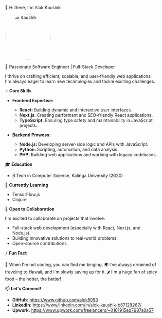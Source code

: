 👋 Hi there, I'm Alok Kaushik

<img src='https://avatars.githubusercontent.com/u/71894969?v=4' style="border-radius: 50%; width: 150px; height: 150px; object-fit: cover;"  alt='Alok Kaushik' class='circular-image'/>

🚀 Passionate Software Engineer | Full-Stack Developer

I thrive on crafting efficient, scalable, and user-friendly web applications.  I'm always eager to learn new technologies and tackle exciting challenges.

💡 **Core Skills**

* **Frontend Expertise:**
   - **React:** Building dynamic and interactive user interfaces.
   - **Next.js:** Creating performant and SEO-friendly React applications.
   - **TypeScript:** Ensuring type safety and maintainability in JavaScript projects.

* **Backend Prowess:**
   - **Node.js:**  Developing server-side logic and APIs with JavaScript.
   - **Python:**  Scripting, automation, and data analysis.
   - **PHP:**  Building web applications and working with legacy codebases.

🎓 **Education**

- B.Tech in Computer Science, Kalinga University (2020)

🌱 **Currently Learning**

* TensorFlow.js
* Clojure

🤝 **Open to Collaboration**

I'm excited to collaborate on projects that involve:

* Full-stack web development (especially with React, Next.js, and Node.js).
* Building innovative solutions to real-world problems.
* Open-source contributions.

⚡ **Fun Fact**

🎸 When I'm not coding, you can find me binging.
🌍 I've always dreamed of traveling to Hawaii, and I'm slowly saving up for it.
🌶️ I'm a huge fan of spicy food – the hotter, the better!

📫 **Let's Connect!**

* **GitHub:** https://www.github.com/alok5953
* **LinkedIn:** https://www.linkedin.com/in/alok-kaushik-b67128267/
* **Upwork:** https://www.upwork.com/freelancers/~0161915eb7987a0a57
